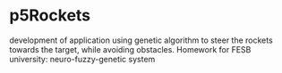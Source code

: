 # p5Rockets

development of application using genetic algorithm to steer the rockets towards the target, while avoiding obstacles.
Homework for FESB university: neuro-fuzzy-genetic system

